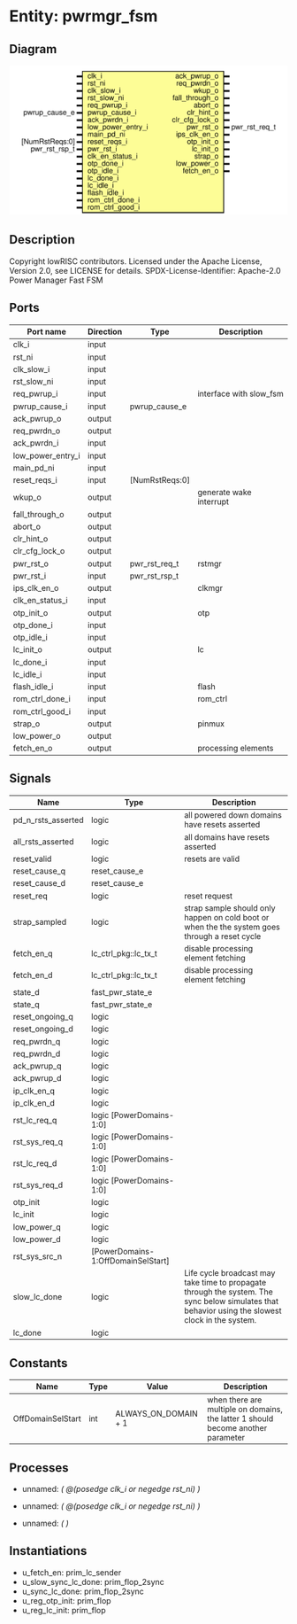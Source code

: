 # Entity: pwrmgr_fsm
## Diagram
![Diagram](pwrmgr_fsm.svg "Diagram")
## Description
Copyright lowRISC contributors.
 Licensed under the Apache License, Version 2.0, see LICENSE for details.
 SPDX-License-Identifier: Apache-2.0
 Power Manager Fast FSM
 
## Ports
| Port name         | Direction | Type           | Description             |
| ----------------- | --------- | -------------- | ----------------------- |
| clk_i             | input     |                |                         |
| rst_ni            | input     |                |                         |
| clk_slow_i        | input     |                |                         |
| rst_slow_ni       | input     |                |                         |
| req_pwrup_i       | input     |                | interface with slow_fsm |
| pwrup_cause_i     | input     | pwrup_cause_e  |                         |
| ack_pwrup_o       | output    |                |                         |
| req_pwrdn_o       | output    |                |                         |
| ack_pwrdn_i       | input     |                |                         |
| low_power_entry_i | input     |                |                         |
| main_pd_ni        | input     |                |                         |
| reset_reqs_i      | input     | [NumRstReqs:0] |                         |
| wkup_o            | output    |                | generate wake interrupt |
| fall_through_o    | output    |                |                         |
| abort_o           | output    |                |                         |
| clr_hint_o        | output    |                |                         |
| clr_cfg_lock_o    | output    |                |                         |
| pwr_rst_o         | output    | pwr_rst_req_t  | rstmgr                  |
| pwr_rst_i         | input     | pwr_rst_rsp_t  |                         |
| ips_clk_en_o      | output    |                | clkmgr                  |
| clk_en_status_i   | input     |                |                         |
| otp_init_o        | output    |                | otp                     |
| otp_done_i        | input     |                |                         |
| otp_idle_i        | input     |                |                         |
| lc_init_o         | output    |                | lc                      |
| lc_done_i         | input     |                |                         |
| lc_idle_i         | input     |                |                         |
| flash_idle_i      | input     |                | flash                   |
| rom_ctrl_done_i   | input     |                | rom_ctrl                |
| rom_ctrl_good_i   | input     |                |                         |
| strap_o           | output    |                | pinmux                  |
| low_power_o       | output    |                |                         |
| fetch_en_o        | output    |                | processing elements     |
## Signals
| Name               | Type                               | Description                                                                                                                                        |
| ------------------ | ---------------------------------- | -------------------------------------------------------------------------------------------------------------------------------------------------- |
| pd_n_rsts_asserted | logic                              | all powered down domains have resets asserted                                                                                                      |
| all_rsts_asserted  | logic                              | all domains have resets asserted                                                                                                                   |
| reset_valid        | logic                              | resets are valid                                                                                                                                   |
| reset_cause_q      | reset_cause_e                      |                                                                                                                                                    |
| reset_cause_d      | reset_cause_e                      |                                                                                                                                                    |
| reset_req          | logic                              | reset request                                                                                                                                      |
| strap_sampled      | logic                              | strap sample should only happen on cold boot or when the the system goes through a reset cycle                                                     |
| fetch_en_q         | lc_ctrl_pkg::lc_tx_t               | disable processing element fetching                                                                                                                |
| fetch_en_d         | lc_ctrl_pkg::lc_tx_t               | disable processing element fetching                                                                                                                |
| state_d            | fast_pwr_state_e                   |                                                                                                                                                    |
| state_q            | fast_pwr_state_e                   |                                                                                                                                                    |
| reset_ongoing_q    | logic                              |                                                                                                                                                    |
| reset_ongoing_d    | logic                              |                                                                                                                                                    |
| req_pwrdn_q        | logic                              |                                                                                                                                                    |
| req_pwrdn_d        | logic                              |                                                                                                                                                    |
| ack_pwrup_q        | logic                              |                                                                                                                                                    |
| ack_pwrup_d        | logic                              |                                                                                                                                                    |
| ip_clk_en_q        | logic                              |                                                                                                                                                    |
| ip_clk_en_d        | logic                              |                                                                                                                                                    |
| rst_lc_req_q       | logic [PowerDomains-1:0]           |                                                                                                                                                    |
| rst_sys_req_q      | logic [PowerDomains-1:0]           |                                                                                                                                                    |
| rst_lc_req_d       | logic [PowerDomains-1:0]           |                                                                                                                                                    |
| rst_sys_req_d      | logic [PowerDomains-1:0]           |                                                                                                                                                    |
| otp_init           | logic                              |                                                                                                                                                    |
| lc_init            | logic                              |                                                                                                                                                    |
| low_power_q        | logic                              |                                                                                                                                                    |
| low_power_d        | logic                              |                                                                                                                                                    |
| rst_sys_src_n      | [PowerDomains-1:OffDomainSelStart] |                                                                                                                                                    |
| slow_lc_done       | logic                              | Life cycle broadcast may take time to propagate through the system. The sync below simulates that behavior using the slowest clock in the system.  |
| lc_done            | logic                              |                                                                                                                                                    |
## Constants
| Name              | Type | Value                | Description                                                                       |
| ----------------- | ---- | -------------------- | --------------------------------------------------------------------------------- |
| OffDomainSelStart | int  | ALWAYS_ON_DOMAIN + 1 | when there are multiple on domains, the latter 1 should become another parameter  |
## Processes
- unnamed: _( @(posedge clk_i or negedge rst_ni) )_

- unnamed: _( @(posedge clk_i or negedge rst_ni) )_

- unnamed: _(  )_

## Instantiations
- u_fetch_en: prim_lc_sender
- u_slow_sync_lc_done: prim_flop_2sync
- u_sync_lc_done: prim_flop_2sync
- u_reg_otp_init: prim_flop
- u_reg_lc_init: prim_flop
